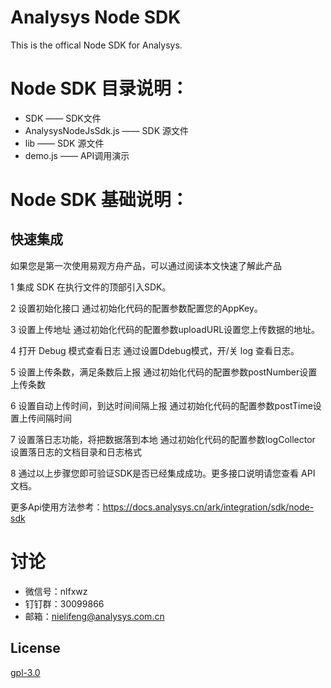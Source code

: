 # Analysys Node SDK

This is the offical Node SDK for Analysys.

# Node SDK 目录说明：
+ SDK —— SDK文件
+ AnalysysNodeJsSdk.js —— SDK 源文件
+ lib —— SDK 源文件
+ demo.js —— API调用演示

# Node SDK 基础说明：
## 快速集成

如果您是第一次使用易观方舟产品，可以通过阅读本文快速了解此产品

1 集成 SDK 在执行文件的顶部引入SDK。

2 设置初始化接口 通过初始化代码的配置参数配置您的AppKey。

3 设置上传地址 通过初始化代码的配置参数uploadURL设置您上传数据的地址。

4 打开 Debug 模式查看日志 通过设置Ddebug模式，开/关 log 查看日志。

5 设置上传条数，满足条数后上报 通过初始化代码的配置参数postNumber设置上传条数

6 设置自动上传时间，到达时间间隔上报 通过初始化代码的配置参数postTime设置上传间隔时间

7 设置落日志功能，将把数据落到本地 通过初始化代码的配置参数logCollector 设置落日志的文档目录和日志格式
    
8 通过以上步骤您即可验证SDK是否已经集成成功。更多接口说明请您查看 API 文档。

更多Api使用方法参考：https://docs.analysys.cn/ark/integration/sdk/node-sdk

# 讨论

+ 微信号：nlfxwz
+ 钉钉群：30099866
+ 邮箱：nielifeng@analysys.com.cn

## License

[gpl-3.0](https://www.gnu.org/licenses/gpl-3.0.txt)

